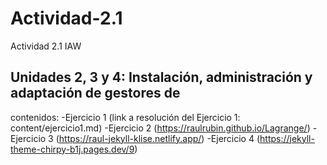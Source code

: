 # Actividad-2.1
Actividad 2.1 IAW
## Unidades 2, 3 y 4: Instalación, administración y adaptación de gestores de 
contenidos:
-Ejercicio 1 (link a resolución del Ejercicio 1: content/ejercicio1.md)
-Ejercicio 2 (https://raulrubin.github.io/Lagrange/)
-Ejercicio 3 (https://raul-jekyll-klise.netlify.app/)
-Ejercicio 4 (https://jekyll-theme-chirpy-b1j.pages.dev/9)
